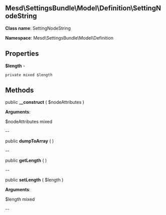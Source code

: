 Mesd\SettingsBundle\Model\Definition\SettingNodeString
---------------

    

    


**Class name**: SettingNodeString

**Namespace**: Mesd\SettingsBundle\Model\Definition









Properties
----------


**$length** - 



    private mixed $length






Methods
-------


public **__construct** ( $nodeAttributes )


    








**Arguments**:

$nodeAttributes mixed 


--


public **dumpToArray** (  )


    









--


public **getLength** (  )


    









--


public **setLength** ( $length )


    








**Arguments**:

$length mixed 


--

